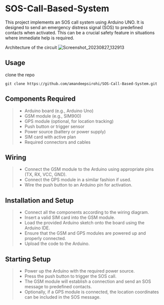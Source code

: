 # SOS-Call-Based-System
This project implements an SOS call system using Arduino UNO. It is designed to send an emergency distress signal (SOS) to predefined contacts when activated. This can be a crucial safety feature in situations where immediate help is required.

Architecture of the circuit
![Screenshot_20230827_132913](https://github.com/amandeepsirohi/SOS-Call-Based-System/assets/125798090/89dba9b2-d4df-4e0b-bafd-0a8ebef643b3)


## Usage
clone the repo
```console
git clone https://github.com/amandeepsirohi/SOS-Call-Based-System.git 
```



## Components Required
> -  Arduino board (e.g., Arduino Uno)<br/> 
> -  GSM module (e.g., SIM900)<br/> 
> - GPS module (optional, for location tracking)<br/> 
> - Push button or trigger sensor<br/> 
> - Power source (battery or power supply)<br/> 
> - SIM card with active plan<br/> 
> - Required connectors and cables<br/> 

## Wiring
> - Connect the GSM module to the Arduino using appropriate pins (TX, RX, VCC, GND).<br/> 
> - Connect the GPS module in a similar fashion if used.<br/> 
> - Wire the push button to an Arduino pin for activation.<br/> 

## Installation and Setup
> - Connect all the components according to the wiring diagram.<br/> 
> - Insert a valid SIM card into the GSM module.<br/> 
> - Load the provided Arduino sketch onto the board using the Arduino IDE.<br/> 
> - Ensure that the GSM and GPS modules are powered up and properly connected.<br/> 
> - Upload the code to the Arduino.<br/> 

## Starting Setup
> - Power up the Arduino with the required power source.<br/> 
> - Press the push button to trigger the SOS call.<br/> 
> - The GSM module will establish a connection and send an SOS message to predefined contacts.<br/> 
> - Optionally, if a GPS module is connected, the location coordinates can be included in the SOS message.<br/> 
